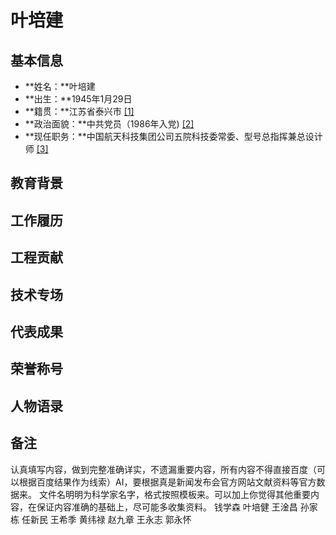 <!--
 * @Author: blueWALL-E
 * @Date: 2025-06-25 16:12:09
 * @LastEditTime: 2025-06-25 17:03:08
 * @FilePath: \Chinese Aerospace History\中国航天纪传史\科学家工程师传\科学家工程师传-模板.md
 * @Description: 科学家工程师传-模板 以钱学森为例
 * @Wearing:  Read only, do not modify place!!! 
 * @Shortcut keys:  ctrl+alt+/ ctrl+alt+z
-->

# 叶培建

## 基本信息
- **姓名：**叶培建
- **出生：**1945年1月29日
- **籍贯：**江苏省泰兴市 [[1]](https://v.ccdi.gov.cn/ltdj/yepeijian)
- **政治面貌：**中共党员（1986年入党) [[2]](https://cast.cn/news/3201)
- **现任职务：**中国航天科技集团公司五院科技委常委、型号总指挥兼总设计师 [[3]](www.spacechina.com/n25/n2014703/n2014718/n2014752/c2017892/content.html)   
## 教育背景

## 工作履历

## 工程贡献

## 技术专场

## 代表成果

## 荣誉称号

## 人物语录

## 备注

认真填写内容，做到完整准确详实，不遗漏重要内容，所有内容不得直接百度（可以根据百度结果作为线索）AI，要根据真是新闻发布会官方网站文献资料等官方数据来。
文件名明明为科学家名字，格式按照模板来。可以加上你觉得其他重要内容，在保证内容准确的基础上，尽可能多收集资料。
钱学森 叶培健 王淦昌 孙家栋 任新民 王希季 黄纬禄 赵九章 王永志 郭永怀

